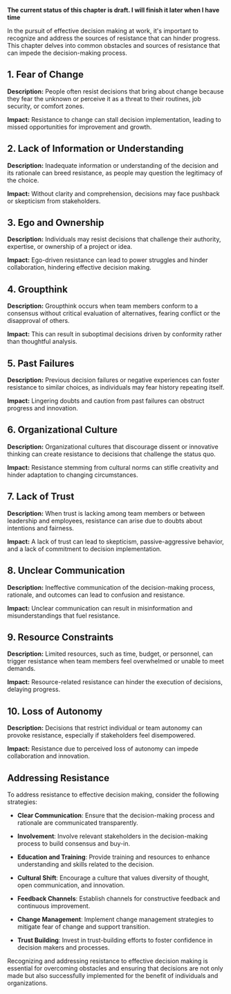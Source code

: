 **The current status of this chapter is draft. I will finish it later when I have time**

In the pursuit of effective decision making at work, it's important to recognize and address the sources of resistance that can hinder progress. This chapter delves into common obstacles and sources of resistance that can impede the decision-making process.

**1. Fear of Change**
---------------------

**Description:** People often resist decisions that bring about change because they fear the unknown or perceive it as a threat to their routines, job security, or comfort zones.

**Impact:** Resistance to change can stall decision implementation, leading to missed opportunities for improvement and growth.

**2. Lack of Information or Understanding**
-------------------------------------------

**Description:** Inadequate information or understanding of the decision and its rationale can breed resistance, as people may question the legitimacy of the choice.

**Impact:** Without clarity and comprehension, decisions may face pushback or skepticism from stakeholders.

**3. Ego and Ownership**
------------------------

**Description:** Individuals may resist decisions that challenge their authority, expertise, or ownership of a project or idea.

**Impact:** Ego-driven resistance can lead to power struggles and hinder collaboration, hindering effective decision making.

**4. Groupthink**
-----------------

**Description:** Groupthink occurs when team members conform to a consensus without critical evaluation of alternatives, fearing conflict or the disapproval of others.

**Impact:** This can result in suboptimal decisions driven by conformity rather than thoughtful analysis.

**5. Past Failures**
--------------------

**Description:** Previous decision failures or negative experiences can foster resistance to similar choices, as individuals may fear history repeating itself.

**Impact:** Lingering doubts and caution from past failures can obstruct progress and innovation.

**6. Organizational Culture**
-----------------------------

**Description:** Organizational cultures that discourage dissent or innovative thinking can create resistance to decisions that challenge the status quo.

**Impact:** Resistance stemming from cultural norms can stifle creativity and hinder adaptation to changing circumstances.

**7. Lack of Trust**
--------------------

**Description:** When trust is lacking among team members or between leadership and employees, resistance can arise due to doubts about intentions and fairness.

**Impact:** A lack of trust can lead to skepticism, passive-aggressive behavior, and a lack of commitment to decision implementation.

**8. Unclear Communication**
----------------------------

**Description:** Ineffective communication of the decision-making process, rationale, and outcomes can lead to confusion and resistance.

**Impact:** Unclear communication can result in misinformation and misunderstandings that fuel resistance.

**9. Resource Constraints**
---------------------------

**Description:** Limited resources, such as time, budget, or personnel, can trigger resistance when team members feel overwhelmed or unable to meet demands.

**Impact:** Resource-related resistance can hinder the execution of decisions, delaying progress.

**10. Loss of Autonomy**
------------------------

**Description:** Decisions that restrict individual or team autonomy can provoke resistance, especially if stakeholders feel disempowered.

**Impact:** Resistance due to perceived loss of autonomy can impede collaboration and innovation.

**Addressing Resistance**
-------------------------

To address resistance to effective decision making, consider the following strategies:

* **Clear Communication**: Ensure that the decision-making process and rationale are communicated transparently.

* **Involvement**: Involve relevant stakeholders in the decision-making process to build consensus and buy-in.

* **Education and Training**: Provide training and resources to enhance understanding and skills related to the decision.

* **Cultural Shift**: Encourage a culture that values diversity of thought, open communication, and innovation.

* **Feedback Channels**: Establish channels for constructive feedback and continuous improvement.

* **Change Management**: Implement change management strategies to mitigate fear of change and support transition.

* **Trust Building**: Invest in trust-building efforts to foster confidence in decision makers and processes.

Recognizing and addressing resistance to effective decision making is essential for overcoming obstacles and ensuring that decisions are not only made but also successfully implemented for the benefit of individuals and organizations.
